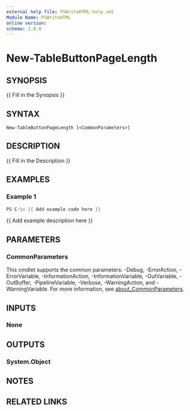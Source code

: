```yaml
---
external help file: PSWriteHTML-help.xml
Module Name: PSWriteHTML
online version:
schema: 2.0.0
---
```


# New-TableButtonPageLength

## SYNOPSIS
{{ Fill in the Synopsis }}

## SYNTAX

```
New-TableButtonPageLength [<CommonParameters>]
```

## DESCRIPTION
{{ Fill in the Description }}

## EXAMPLES

### Example 1
```powershell
PS C:\> {{ Add example code here }}
```

{{ Add example description here }}

## PARAMETERS

### CommonParameters
This cmdlet supports the common parameters: -Debug, -ErrorAction, -ErrorVariable, -InformationAction, -InformationVariable, -OutVariable, -OutBuffer, -PipelineVariable, -Verbose, -WarningAction, and -WarningVariable. For more information, see [about_CommonParameters](http://go.microsoft.com/fwlink/?LinkID=113216).

## INPUTS

### None

## OUTPUTS

### System.Object
## NOTES

## RELATED LINKS
